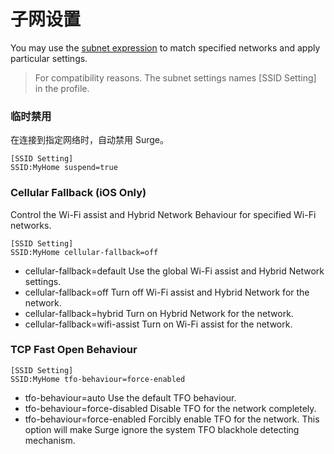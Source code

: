 # 子网设置

You may use the [subnet expression](../rule/subnet.md) to match specified networks and apply particular settings. 

> For compatibility reasons. The subnet settings names [SSID Setting] in the profile.

### 临时禁用

在连接到指定网络时，自动禁用 Surge。

```
[SSID Setting]
SSID:MyHome suspend=true
```

### Cellular Fallback (iOS Only)

Control the Wi-Fi assist and Hybrid Network Behaviour for specified Wi-Fi networks.

```
[SSID Setting]
SSID:MyHome cellular-fallback=off
```

- cellular-fallback=default 
  Use the global Wi-Fi assist and Hybrid Network settings.
- cellular-fallback=off
  Turn off Wi-Fi assist and Hybrid Network for the network.
- cellular-fallback=hybrid 
  Turn on Hybrid Network for the network.
- cellular-fallback=wifi-assist
  Turn on Wi-Fi assist for the network.

### TCP Fast Open Behaviour

```
[SSID Setting]
SSID:MyHome tfo-behaviour=force-enabled
```

- tfo-behaviour=auto
Use the default TFO behaviour.
- tfo-behaviour=force-disabled
Disable TFO for the network completely.
- tfo-behaviour=force-enabled
Forcibly enable TFO for the network. This option will make Surge ignore the system TFO blackhole detecting mechanism.


